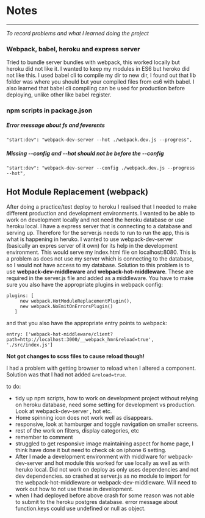 # Notes
---
_To record problems and what I learned doing the project_

### Webpack, babel, heroku and express server
Tried to bundle server bundles with webpack, this worked locally but heroku did not like it.
I wanted to keep my modules in ES6 but heroko did not like this. I used babel cli to
compile my dir to new dir, I found out that lib folder was where you should but your compiled
files from es6 with babel. I also learned that babel cli compiling can be used for production
before deploying, unlike other like babel register.

### npm scripts in package.json
##### Error message about fs and feverents
```
"start:dev": "webpack-dev-server --hot ./webpack.dev.js --progress",
```
##### Missing --config and --hot should not be before the --config
```
"start:dev": "webpack-dev-server --config ./webpack.dev.js --progress --hot",
```
## Hot Module Replacement (webpack)
After doing a practice/test deploy to heroku I realised that I needed to make different production and development environments. I wanted to be able to work on development locally and not need the heroku database or use heroku local. I have a express server that is connecting to a database and serving up. Therefore for the server.js needs to run to run the app, this is what is happening in heruko. I wanted to use webpack-dev-server (basically an expres server of it own) for its help in the development environment. This would serve my index.html file on localhost:8080. This is a problem as does not use my server which is connecting to the database, so I would not have access to my database. Solution to this problem is to use **webpack-dev-middleware** and **webpack-hot-middleware**. These are required in the server.js file and added as a middleware. You have to make sure you also have the appropriate plugins in webpack config:
```
plugins: [
     new webpack.HotModuleReplacementPlugin(),
     new webpack.NoEmitOnErrorsPlugin()
   ]
   ```
and that you also have the appropriate entry points to webpack:

```
entry: ['webpack-hot-middleware/client?path=http://localhost:3000/__webpack_hmr&reload=true', './src/index.js']
```

**Not got changes to scss files to cause reload though!**

I had a problem with getting browser to reload when I altered a component. Solution was that I had not added `&reload=true`.

to do:
- tidy up npm scripts, how to work on development project without relying on heroku database,
need some setting for development vs production. Look at webpack-dev-server , hot etc.
- Home spinning icon does not work well as disappears.
- responsive, look at hamburger and toggle navigation on smaller screens.
- rest of the work on filters, display categories, etc
- remember to comment
- struggled to get responsive image maintaining aspect for home page, I think have done it but need to check ok on iphone 6 setting. 
- After I made a development environment with middlware for webpack-dev-server and hot module this worked for use locally as well as with heruko local. Did not work on deploy as only uses dependencies and not dev dependencies. so crashed at server.js as no module to import for the webpack-hot-middleware or webpack-dev-middleware. Will need to work out how to not use these in development.
- when I had deployed before above crash for some reason was not able to submit to the heroku postgres database. error message about function.keys could use undefined or null as object.
